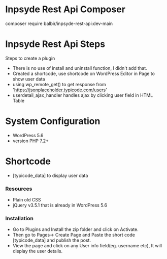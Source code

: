 # Inpsyde Rest Api Composer

composer require balbir/inpsyde-rest-api:dev-main

# Inpsyde Rest Api Steps

Steps to create a plugin

- There is no use of install and uninstall function, I didn't add that.
- Created a shortcode, use shortcode on WordPress Editor in Page to show user data
- using wp_remote_get() to get response from 'https://jsonplaceholder.typicode.com/users'
- userdetail_ajax_handler handles ajax by clicking user field in HTML Table

# System Configuration

- WordPress 5.6
- version PHP 7.2+

# Shortcode

- [typicode_data] to display user data

### Resources

- Plain old CSS
- jQuery v3.5.1 that is already in WordPress 5.6

### Installation

- Go to Plugins and Install the zip folder and click on Activate.
- Then go to Pages-> Create Page and Paste the short code [typicode_data] and publish the post.
- View the page and click on any User info field(eg. username etc), It will display the user details.
